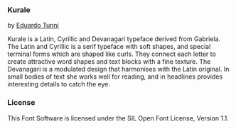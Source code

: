 ### Kurale 

by [Eduardo Tunni](http://www.tipo.net.ar)

Kurale is a Latin, Cyrillic and Devanagari typeface derived from Gabriela. The Latin and Cyrillic is a serif typeface with soft shapes, and special terminal forms which are shaped like curls. They connect each letter to create attractive word shapes and text blocks with a fine texture. The Devanagari is a modulated design that harmonises with the Latin original. In small bodies of text she works well for reading, and in headlines provides interesting details to catch the eye.

### License

This Font Software is licensed under the SIL Open Font License, Version 1.1.

